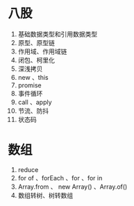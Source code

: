 
# 八股
1. 基础数据类型和引用数据类型
2. 原型、原型链
3. 作用域、作用域链
4. 闭包、柯里化
5. 深浅拷贝
6. new 、this
7. promise
8. 事件循环
9. call 、apply
10. 节流、防抖
11. 状态码
# 数组
1. reduce
2. for of 、forEach 、for 、for in
3. Array.from  、 new Array()  、Array.of()
4. 数组转树、树转数组